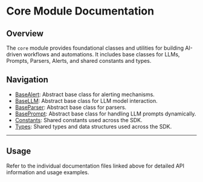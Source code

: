 # Core Module Documentation

## Overview

The `core` module provides foundational classes and utilities for building AI-driven workflows and automations. It includes base classes for LLMs, Prompts, Parsers, Alerts, and shared constants and types.

## Navigation

- [BaseAlert](base_alert.md): Abstract base class for alerting mechanisms.
- [BaseLLM](base_llm.md): Abstract base class for LLM model interaction.
- [BaseParser](base_parser.md): Abstract base class for parsers.
- [BasePrompt](base_prompt.md): Abstract base class for handling LLM prompts dynamically.
- [Constants](constants.md): Shared constants used across the SDK.
- [Types](types.md): Shared types and data structures used across the SDK.

---

## Usage

Refer to the individual documentation files linked above for detailed API information and usage examples.

